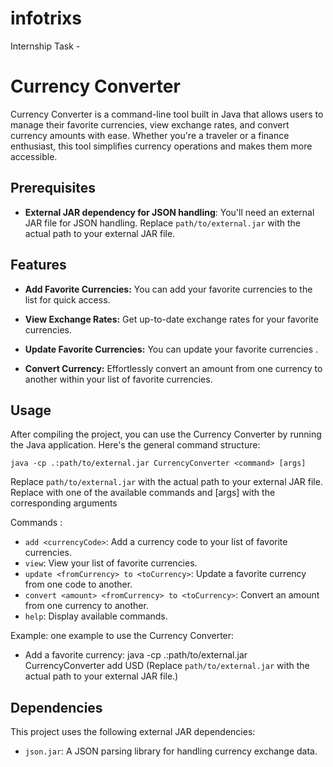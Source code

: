 # infotrixs
Internship Task -
# Currency Converter

Currency Converter is a command-line tool built in Java that allows users to manage their favorite currencies, view exchange rates, and convert currency amounts with ease. Whether you're a traveler or a finance enthusiast, this tool simplifies currency operations and makes them more accessible.

## Prerequisites
- **External JAR dependency for JSON handling**: You'll need an external JAR file for JSON handling. Replace `path/to/external.jar` with the actual path to your external JAR file.

## Features

- **Add Favorite Currencies:** You can add your favorite currencies to the list for quick access.

- **View Exchange Rates:** Get up-to-date exchange rates for your favorite currencies.
  
- **Update Favorite Currencies:** You can update your favorite currencies .

- **Convert Currency:** Effortlessly convert an amount from one currency to another within your list of favorite currencies.

## Usage

After compiling the project, you can use the Currency Converter by running the Java application.
 Here's the general command structure:

 `java -cp .:path/to/external.jar CurrencyConverter <command> [args]`

 Replace `path/to/external.jar` with the actual path to your external JAR file.
 Replace <command> with one of the available commands and [args] with the corresponding arguments


Commands :

- `add <currencyCode>`: Add a currency code to your list of favorite currencies.
- `view`: View your list of favorite currencies.
- `update <fromCurrency> to <toCurrency>`: Update a favorite currency from one code to another.
- `convert <amount> <fromCurrency> to <toCurrency>`: Convert an amount from one currency to another.
- `help`: Display available commands.

Example:
 one example to use the Currency Converter:

- Add a favorite currency:
java -cp .:path/to/external.jar CurrencyConverter add USD
(Replace `path/to/external.jar` with the actual path to your external JAR file.)


## Dependencies

This project uses the following external JAR dependencies:

- `json.jar`: A JSON parsing library for handling currency exchange data.

